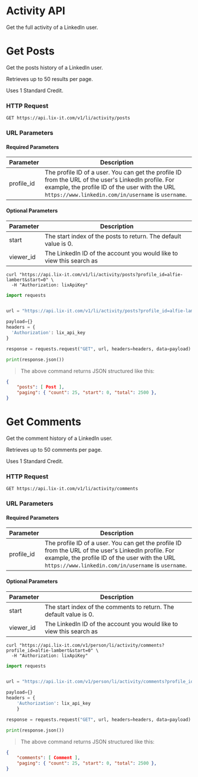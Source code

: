 # Activity API
Get the full activity of a LinkedIn user.

# Get Posts
Get the posts history of a LinkedIn user. 

Retrieves up to 50 results per page. 

<aside class="notice"> Uses 1 Standard Credit.</aside>

### HTTP Request
`GET https://api.lix-it.com/v1/li/activity/posts`

### URL Parameters

#### Required Parameters

Parameter | Description
--------- | -----------
profile_id       | The profile ID of a user. You can get the profile ID from the URL of the user's LinkedIn profile. For example, the profile ID of the user with the URL `https://www.linkedin.com/in/username` is `username`.

#### Optional Parameters
Parameter | Description
--------- | -----------
start            | The start index of the posts to return. The default value is 0.
viewer_id | The LinkedIn ID of the account you would like to view this search as

```shell
curl "https://api.lix-it.com/v1/li/activity/posts?profile_id=alfie-lambert&start=0" \
  -H "Authorization: lixApiKey"
```

```python
import requests


url = "https://api.lix-it.com/v1/li/activity/posts?profile_id=alfie-lambert&start=0"

payload={}
headers = {
  'Authorization': lix_api_key
}

response = requests.request("GET", url, headers=headers, data=payload)

print(response.json())
```

> The above command returns JSON structured like this:

```json
{
    "posts": [ Post ],
    "paging": { "count": 25, "start": 0, "total": 2500 },
}
```

# Get Comments

Get the comment history of a LinkedIn user.

Retrieves up to 50 comments per page.

<aside class="notice"> Uses 1 Standard Credit.</aside>

### HTTP Request
`GET https://api.lix-it.com/v1/li/activity/comments`

### URL Parameters

#### Required Parameters

Parameter | Description
--------- | -----------
profile_id       | The profile ID of a user. You can get the profile ID from the URL of the user's LinkedIn profile. For example, the profile ID of the user with the URL `https://www.linkedin.com/in/username` is `username`.

#### Optional Parameters

Parameter | Description
--------- | -----------
start            | The start index of the comments to return. The default value is 0.
viewer_id | The LinkedIn ID of the account you would like to view this search as

```shell
curl "https://api.lix-it.com/v1/person/li/activity/comments?profile_id=alfie-lambert&start=0" \
  -H "Authorization: lixApiKey"
```

```python
import requests


url = "https://api.lix-it.com/v1/person/li/activity/comments?profile_id=alfie-lambert&start=0"

payload={}
headers = {
    'Authorization': lix_api_key
    }

response = requests.request("GET", url, headers=headers, data=payload)

print(response.json())
```

> The above command returns JSON structured like this:

```json
{
    "comments": [ Comment ],
    "paging": { "count": 25, "start": 0, "total": 2500 },
}
```
